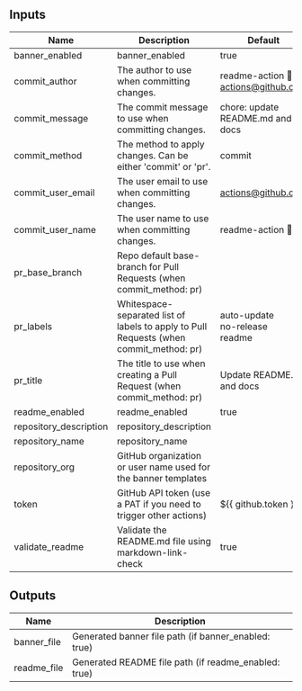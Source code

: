 <!-- markdownlint-disable -->

## Inputs

| Name | Description | Default | Required |
|------|-------------|---------|----------|
| banner\_enabled | banner\_enabled | true | false |
| commit\_author | The author to use when committing changes. | readme-action 📖 <actions@github.com> | false |
| commit\_message | The commit message to use when committing changes. | chore: update README.md and docs | false |
| commit\_method | The method to apply changes. Can be either 'commit' or 'pr'. | commit | true |
| commit\_user\_email | The user email to use when committing changes. | actions@github.com | false |
| commit\_user\_name | The user name to use when committing changes. | readme-action 📖 | false |
| pr\_base\_branch | Repo default base-branch for Pull Requests (when commit\_method: pr) |  | false |
| pr\_labels | Whitespace-separated list of labels to apply to Pull Requests (when commit\_method: pr) | auto-update<br>no-release<br>readme<br> | false |
| pr\_title | The title to use when creating a Pull Request (when commit\_method: pr) | Update README.md and docs | false |
| readme\_enabled | readme\_enabled | true | false |
| repository\_description | repository\_description |  | false |
| repository\_name | repository\_name |  | false |
| repository\_org | GitHub organization or user name used for the banner templates |  | false |
| token | GitHub API token (use a PAT if you need to trigger other actions) | ${{ github.token }} | false |
| validate\_readme | Validate the README.md file using markdown-link-check | true | false |


## Outputs

| Name | Description |
|------|-------------|
| banner\_file | Generated banner file path (if banner\_enabled: true) |
| readme\_file | Generated README file path (if readme\_enabled: true) |
<!-- markdownlint-restore -->
